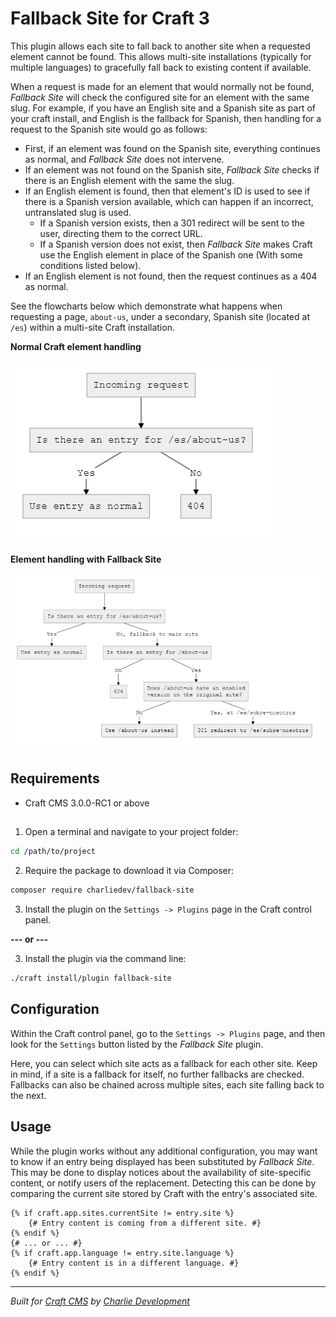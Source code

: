 # Fallback Site for Craft 3

This plugin allows each site to fall back to another site when a requested element cannot be found. This allows multi-site installations (typically for multiple languages) to gracefully fall back to existing content if available.

When a request is made for an element that would normally not be found, *Fallback Site* will check the configured site for an element with the same slug. For example, if you have an English site and a Spanish site as part of your craft install, and English is the fallback for Spanish, then handling for a request to the Spanish site would go as follows:

* First, if an element was found on the Spanish site, everything continues as normal, and *Fallback Site* does not intervene.
* If an element was not found on the Spanish site, *Fallback Site* checks if there is an English element with the same the slug.
* If an English element is found, then that element's ID is used to see if there is a Spanish version available, which can happen if an incorrect, untranslated slug is used.
	* If a Spanish version exists, then a 301 redirect will be sent to the user, directing them to the correct URL.
	* If a Spanish version does not exist, then *Fallback Site* makes Craft use the English element in place of the Spanish one (With some conditions listed below).
* If an English element is not found, then the request continues as a 404 as normal.

See the flowcharts below which demonstrate what happens when requesting a page, `about-us`, under a secondary, Spanish site (located at `/es`) within a multi-site Craft installation.

**Normal Craft element handling**

![Craft routing without Fallback Site](./resources/without-plugin.png)

**Element handling with Fallback Site**

![Craft routing with Fallback Site](./resources/with-plugin.png)

## Requirements

* Craft CMS 3.0.0-RC1 or above

## 
1. Open a terminal and navigate to your project folder:

```bash
cd /path/to/project
```

2. Require the package to download it via Composer:

```bash
composer require charliedev/fallback-site
```

3. Install the plugin on the `Settings -> Plugins` page in the Craft control panel.

**--- or ---**

3. Install the plugin via the command line:

```bash
./craft install/plugin fallback-site
```

## Configuration

Within the Craft control panel, go to the `Settings -> Plugins` page, and then look for the `Settings` button listed by the *Fallback Site* plugin.

Here, you can select which site acts as a fallback for each other site. Keep in mind, if a site is a fallback for itself, no further fallbacks are checked. Fallbacks can also be chained across multiple sites, each site falling back to the next.

## Usage

While the plugin works without any additional configuration, you may want to know if an entry being displayed has been substituted by *Fallback Site*. This may be done to display notices about the availability of site-specific content, or notify users of the replacement. Detecting this can be done by comparing the current site stored by Craft with the entry's associated site.

```
{% if craft.app.sites.currentSite != entry.site %}
	{# Entry content is coming from a different site. #}
{% endif %}
{# ... or ... #}
{% if craft.app.language != entry.site.language %}
	{# Entry content is in a different language. #}
{% endif %}
```

---

*Built for [Craft CMS](https://craftcms.com/) by [Charlie Development](http://charliedev.com/)*
